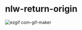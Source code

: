# nlw-return-origin
![ezgif com-gif-maker](https://user-images.githubusercontent.com/47321783/168297834-6415e91b-2faa-4fa7-a5dd-f22f0fe34d6c.gif)
